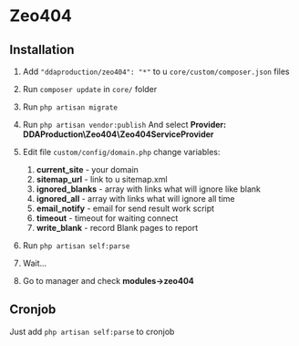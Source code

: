 # Zeo404

## Installation
1) Add `"ddaproduction/zeo404": "*"` to u `core/custom/composer.json` files

2) Run `composer update` in `core/` folder
3) Run `php artisan migrate`
4) Run `php artisan vendor:publish` And select **Provider: DDAProduction\Zeo404\Zeo404ServiceProvider**
5) Edit file `custom/config/domain.php` change variables: 
   1) **current_site** - your domain
   2) **sitemap_url** - link to u sitemap.xml
   3) **ignored_blanks** - array with links what will ignore like blank
   4) **ignored_all** - array with links what will ignore all time
   5) **email_notify** - email for send result work script
   6) **timeout** - timeout for waiting connect
   7) **write_blank** - record Blank pages to report
6) Run `php artisan self:parse`
7) Wait...
8) Go to manager and check **modules->zeo404**

## Cronjob
Just add `php artisan self:parse` to cronjob 